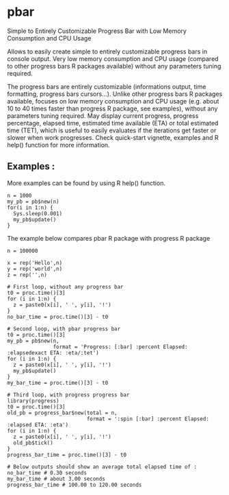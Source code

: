 # pbar
Simple to Entirely Customizable Progress Bar with Low Memory Consumption and CPU Usage

Allows to easily create simple to entirely customizable progress bars in console output.
Very low memory consumption and CPU usage (compared to other progress bars R packages available) without any parameters tuning required.

The progress bars are entirely customizable (informations output, time formatting, progress bars cursors...). Unlike other progress bars R packages available, focuses on low memory consumption and CPU usage (e.g. about 10 to 40 times faster than progress R package, see examples), without any parameters tuning required. May display current progress, progress percentage, elapsed time, estimated time available (ETA) or total estimated time (TET), which is useful to easily evaluates if the iterations get faster or slower when work progresses. Check quick-start vignette, examples and R help() function for more information.

## Examples :

More examples can be found by using R help() function.

```
n = 1000
my_pb = pb$new(n)
for(i in 1:n) {
  Sys.sleep(0.001)
  my_pb$update()
}
```

The example below compares pbar R package with progress R package

```
n = 100000

x = rep('Hello',n)
y = rep('world',n)
z = rep('',n)

# First loop, without any progress bar
t0 = proc.time()[3]
for (i in 1:n) {
  z = paste0(x[i], ' ', y[i], '!')
}
no_bar_time = proc.time()[3] - t0

# Second loop, with pbar progress bar
t0 = proc.time()[3]
my_pb = pb$new(n,
               format = 'Progress: [:bar] :percent Elapsed: :elapsedexact ETA: :eta/:tet')
for (i in 1:n) {
  z = paste0(x[i], ' ', y[i], '!')
  my_pb$update()
}
my_bar_time = proc.time()[3] - t0

# Third loop, with progress progress bar
library(progress)
t0 = proc.time()[3]
old_pb = progress_bar$new(total = n,
                          format = ':spin [:bar] :percent Elapsed: :elapsed ETA: :eta')
for (i in 1:n) {
  z = paste0(x[i], ' ', y[i], '!')
  old_pb$tick()
}
progress_bar_time = proc.time()[3] - t0

# Below outputs should show an average total elapsed time of :
no_bar_time # 0.30 seconds
my_bar_time # about 3.00 seconds
progress_bar_time # 100.00 to 120.00 seconds
```
